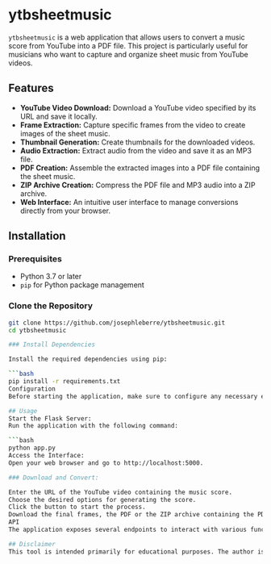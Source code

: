 # ytbsheetmusic

`ytbsheetmusic` is a web application that allows users to convert a music score from YouTube into a PDF file. This project is particularly useful for musicians who want to capture and organize sheet music from YouTube videos.

## Features

- **YouTube Video Download:** Download a YouTube video specified by its URL and save it locally.
- **Frame Extraction:** Capture specific frames from the video to create images of the sheet music.
- **Thumbnail Generation:** Create thumbnails for the downloaded videos.
- **Audio Extraction:** Extract audio from the video and save it as an MP3 file.
- **PDF Creation:** Assemble the extracted images into a PDF file containing the sheet music.
- **ZIP Archive Creation:** Compress the PDF file and MP3 audio into a ZIP archive.
- **Web Interface:** An intuitive user interface to manage conversions directly from your browser.

## Installation

### Prerequisites

- Python 3.7 or later
- `pip` for Python package management

### Clone the Repository

```bash
git clone https://github.com/josephleberre/ytbsheetmusic.git
cd ytbsheetmusic

### Install Dependencies

Install the required dependencies using pip:

```bash
pip install -r requirements.txt
Configuration
Before starting the application, make sure to configure any necessary environment variables in a .env file if needed.

## Usage
Start the Flask Server:
Run the application with the following command:

```bash
python app.py
Access the Interface:
Open your web browser and go to http://localhost:5000.

### Download and Convert:

Enter the URL of the YouTube video containing the music score.
Choose the desired options for generating the score.
Click the button to start the process.
Download the final frames, the PDF or the ZIP archive containing the PDF and audio.
API
The application exposes several endpoints to interact with various functionalities:

## Disclaimer
This tool is intended primarily for educational purposes. The author is not responsible for any misuse of the tool. Users must respect intellectual property rights and adhere to YouTube's terms of service. Always ensure that you have the right to download and use the content you are converting.
